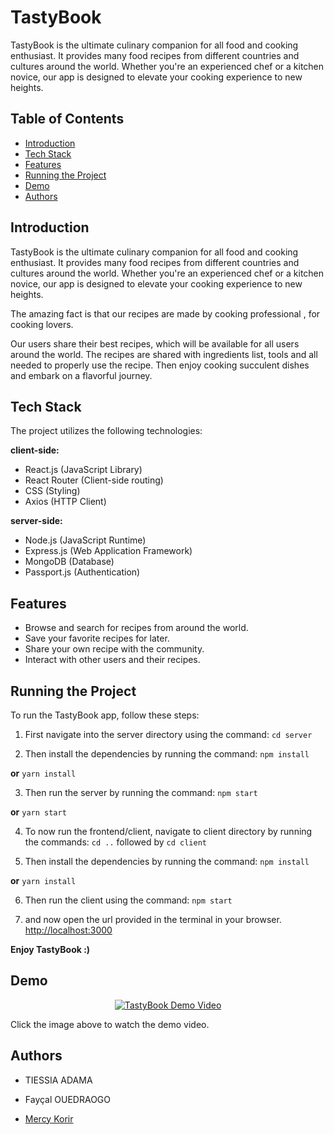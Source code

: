 # TastyBook

TastyBook is the ultimate culinary companion for all food and cooking enthusiast. It provides many food recipes from different countries and cultures around the world. Whether you're an experienced chef or a kitchen novice, our app is designed to elevate your cooking experience to new heights.

## Table of Contents

- [Introduction](#introduction)
- [Tech Stack](#tech-stack)
- [Features](#features)
- [Running the Project](#running-the-project)
- [Demo](#demo)
- [Authors](#authors)

## Introduction

TastyBook is the ultimate culinary companion for all food and cooking enthusiast. It provides many food recipes from different countries and cultures around the world. Whether you're an experienced chef or a kitchen novice, our app is designed to elevate your cooking experience to new heights.

The amazing fact is that our recipes are made by cooking professional , for cooking lovers.

Our users share their best recipes, which will be available for all users around the world. The recipes are shared with ingredients list, tools and all needed to properly use the recipe. Then enjoy cooking succulent dishes and embark on a flavorful journey.

## Tech Stack

The project utilizes the following technologies:

**client-side:**

- React.js (JavaScript Library)
- React Router (Client-side routing)
- CSS (Styling)
- Axios (HTTP Client)

**server-side:**

- Node.js (JavaScript Runtime)
- Express.js (Web Application Framework)
- MongoDB (Database)
- Passport.js (Authentication)

## Features

- Browse and search for recipes from around the world.
- Save your favorite recipes for later.
- Share your own recipe with the community.
- Interact with other users and their recipes.

## Running the Project

To run the TastyBook app, follow these steps:

1. First navigate into the server directory using the command:
    `cd server`

2. Then install the dependencies by running the command:
    `npm install`

**or**
    `yarn install`

3. Then run the server by running the command:
    `npm start`

**or**
    `yarn start`

4. To now run the frontend/client, navigate to client directory by running the commands:
    `cd ..`
followed by
    `cd client`

5. Then install the dependencies by running the command:
    `npm install`

**or**
    `yarn install`

6. Then run the client using the command:
    `npm start`

7. and now open the url provided in the terminal in your browser.
    [http://localhost:3000](http://localhost:3000)

**Enjoy TastyBook :)**

## Demo

<div align="center">
  <a href="https://drive.google.com/file/d/14__BP5nwUSKkGI-ObexVt3Kc-8guB-H9/view?usp=drive_link">
    <img src="https://drive.google.com/thumbnail?id=14__BP5nwUSKkGI-ObexVt3Kc-8guB-H9" alt="TastyBook Demo Video" />
  </a>
</div>

Click the image above to watch the demo video.

## Authors

- TIESSIA ADAMA

- Fayçal OUEDRAOGO

- [Mercy Korir](https://github.com/MercyKorir)
